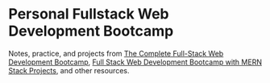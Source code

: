 # Personal Fullstack Web Development Bootcamp

Notes, practice, and projects from [The Complete Full-Stack Web Development Bootcamp](https://www.udemy.com/course/the-complete-web-development-bootcamp), [Full Stack Web Development Bootcamp with MERN Stack Projects](https://www.udemy.com/course/full-stack-web-development-bootcamp-with-mern-stack-projects), and other resources.